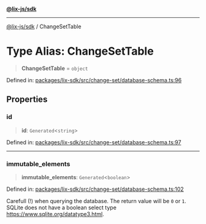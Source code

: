 [**@lix-js/sdk**](../README.md)

***

[@lix-js/sdk](../README.md) / ChangeSetTable

# Type Alias: ChangeSetTable

> **ChangeSetTable** = `object`

Defined in: [packages/lix-sdk/src/change-set/database-schema.ts:96](https://github.com/opral/monorepo/blob/bc82d6c7272aa8ad8661dcf0fee644d9229ef5eb/packages/lix-sdk/src/change-set/database-schema.ts#L96)

## Properties

### id

> **id**: `Generated`\<`string`\>

Defined in: [packages/lix-sdk/src/change-set/database-schema.ts:97](https://github.com/opral/monorepo/blob/bc82d6c7272aa8ad8661dcf0fee644d9229ef5eb/packages/lix-sdk/src/change-set/database-schema.ts#L97)

***

### immutable\_elements

> **immutable\_elements**: `Generated`\<`boolean`\>

Defined in: [packages/lix-sdk/src/change-set/database-schema.ts:102](https://github.com/opral/monorepo/blob/bc82d6c7272aa8ad8661dcf0fee644d9229ef5eb/packages/lix-sdk/src/change-set/database-schema.ts#L102)

Carefull (!) when querying the database. The return value will be `0` or `1`.
SQLite does not have a boolean select type https://www.sqlite.org/datatype3.html.
